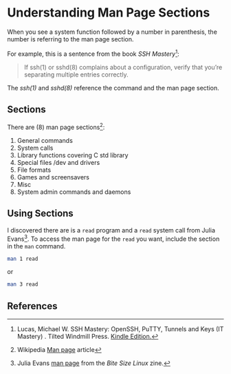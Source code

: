 # Understanding Man Page Sections

When you see a system function followed by a number in parenthesis, the number is referring to the man page section.

For example, this is a sentence from the book *SSH Mastery*[^1]:

>If ssh(1) or sshd(8) complains about a configuration, verify that you’re separating multiple entries correctly.

The *ssh(1)* and *sshd(8)* reference the command and the man page section.

## Sections

There are (8) man page sections[^2]:

1. General commands
1. System calls
1. Library functions covering C std library
1. Special files /dev and drivers
1. File formats
1. Games and screensavers
1. Misc
1. System admin commands and daemons

## Using Sections

I discovered there are is a `read` program and a `read` system call from Julia Evans[^3].
To access the man page for the `read` you want, include the section in the `man` command.

```bash
man 1 read
```

or

```bash
man 3 read
```

## References

[^1]: Lucas, Michael W. SSH Mastery: OpenSSH, PuTTY, Tunnels and Keys (IT Mastery) . Tilted Windmill Press. [Kindle Edition.](https://www.amazon.com/SSH-Mastery-OpenSSH-PuTTY-Tunnels-ebook/dp/B079NL1L9K/)
[^2]: Wikipedia [Man page](https://en.wikipedia.org/wiki/Man_page) article
[^3]: Julia Evans [man page](https://wizardzines.com/comics/man-pages/) from the *Bite Size Linux* zine.
